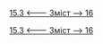 [15.3 <--- ](15_3.md) [   Зміст   ](README.md) [--> 16](16.md)



[15.3 <--- ](15_3.md) [   Зміст   ](README.md) [--> 16](16.md)